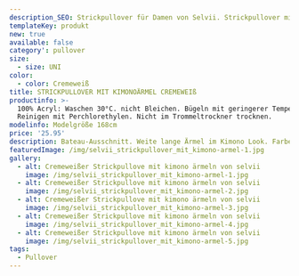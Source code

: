 ```yaml
---
description_SEO: Strickpullover für Damen von Selvii. Strickpullover mit Kimonoärmeln
templateKey: produkt
new: true
available: false
category': pullover
size:
  - size: UNI
color:
  - color: Cremeweiß
title: STRICKPULLOVER MIT KIMONOÄRMEL CREMEWEIß
productinfo: >-
  100% Acryl: Waschen 30°C. nicht Bleichen. Bügeln mit geringerer Temperatur.
  Reinigen mit Perchlorethylen. Nicht im Trommeltrockner trocknen.
modelinfo: Modelgröße 168cm
price: '25.95'
description: Bateau-Ausschnitt. Weite lange Ärmel im Kimono Look. Farbe Cremeweiß.
featuredImage: /img/selvii_strickpullover_mit_kimono-armel-1.jpg
gallery:
  - alt: Cremeweißer Strickpullove mit kimono ärmeln von selvii
    image: /img/selvii_strickpullover_mit_kimono-armel-1.jpg
  - alt: Cremeweißer Strickpullove mit kimono ärmeln von selvii
    image: /img/selvii_strickpullover_mit_kimono-armel-2.jpg
  - alt: Cremeweißer Strickpullove mit kimono ärmeln von selvii
    image: /img/selvii_strickpullover_mit_kimono-armel-3.jpg
  - alt: Cremeweißer Strickpullove mit kimono ärmeln von selvii
    image: /img/selvii_strickpullover_mit_kimono-armel-4.jpg
  - alt: Cremeweißer Strickpullove mit kimono ärmeln von selvii
    image: /img/selvii_strickpullover_mit_kimono-armel-5.jpg
tags:
  - Pullover
---
```


